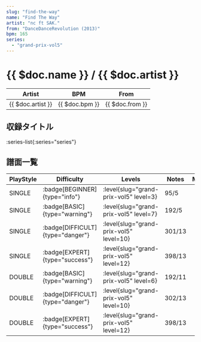 ```yaml
---
slug: "find-the-way"
name: "Find The Way"
artist: "nc ft SAK."
from: "DanceDanceRevolution (2013)"
bpm: 165
series:
  - "grand-prix-vol5"
---
```


# {{ $doc.name }} / {{ $doc.artist }}

|Artist|BPM|From|
|------|---|----|
|{{ $doc.artist }}|{{ $doc.bpm }}|{{ $doc.from }}|

## 収録タイトル

:series-list{:series="series"}

## 譜面一覧

|PlayStyle|Difficulty|Levels|Notes|Movie|
|---------|----------|------|-----|-----|
|SINGLE| :badge[BEGINNER]{type="info"}|<div class="field is-grouped is-grouped-multiline"> :level{slug="grand-prix-vol5" level=3}</div>|95/5||
|SINGLE| :badge[BASIC]{type="warning"}|<div class="field is-grouped is-grouped-multiline"> :level{slug="grand-prix-vol5" level=7}</div>|192/5||
|SINGLE| :badge[DIFFICULT]{type="danger"}|<div class="field is-grouped is-grouped-multiline"> :level{slug="grand-prix-vol5" level=10}</div>|301/13||
|SINGLE| :badge[EXPERT]{type="success"}|<div class="field is-grouped is-grouped-multiline"> :level{slug="grand-prix-vol5" level=12}</div>|398/13||
|DOUBLE| :badge[BASIC]{type="warning"}|<div class="field is-grouped is-grouped-multiline"> :level{slug="grand-prix-vol5" level=6}</div>|192/11||
|DOUBLE| :badge[DIFFICULT]{type="danger"}|<div class="field is-grouped is-grouped-multiline"> :level{slug="grand-prix-vol5" level=10}</div>|302/13||
|DOUBLE| :badge[EXPERT]{type="success"}|<div class="field is-grouped is-grouped-multiline"> :level{slug="grand-prix-vol5" level=12}</div>|398/13||
